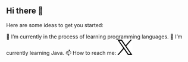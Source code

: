 ## Hi there 👋

Here are some ideas to get you started:

🔭 I’m currently in the process of learning programming languages.
🌱 I’m currently learning Java.
📫 How to reach me: [<img width="40px" src="x.png">](https://x.com/lobearback/)
